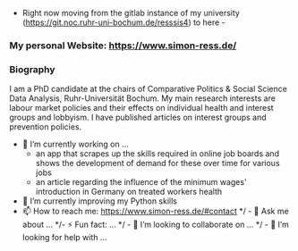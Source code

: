 - Right now moving from the gitlab instance of my university (https://git.noc.ruhr-uni-bochum.de/resssis4) to here -

### My personal Website: https://www.simon-ress.de/

### Biography

I am a PhD candidate at the chairs of Comparative Politics & Social Science Data Analysis, Ruhr-Universität Bochum. My main research interests are labour market policies and their effects on individual health and interest groups and lobbyism. I have published articles on interest groups and prevention policies.

- 🔭 I’m currently working on ...
  - an app that scrapes up the skills required in online job boards and shows the development of demand for these over time for various jobs 
  - an article regarding the influence of the minimum wages' introduction in Germany on treated workers health    
- 🌱 I’m currently improving my Python skills
- 📫 How to reach me: https://www.simon-ress.de/#contact
*/ - 💬 Ask me about ...
*/- ⚡ Fun fact: ...
*/ - 👯 I’m looking to collaborate on ...
*/ - 🤔 I’m looking for help with ...

